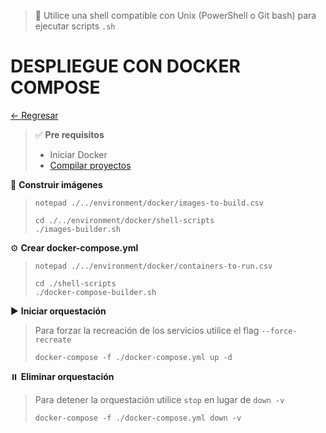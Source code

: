 > 📌 Utilice una shell compatible con Unix (PowerShell o Git bash) para ejecutar scripts `.sh`

# DESPLIEGUE CON DOCKER COMPOSE

[← Regresar](./../../README.md)

> ✅ **Pre requisitos**
> - Iniciar Docker
> - [Compilar proyectos](./../local/README.md)

🔨 **Construir imágenes**
> ```shell script
> notepad ./../environment/docker/images-to-build.csv
> ```
> ```shell script 
> cd ./../environment/docker/shell-scripts
> ./images-builder.sh
> ```

⚙️ **Crear docker-compose.yml**
> ```shell script
> notepad ./../environment/docker/containers-to-run.csv
> ```
> ```shell script
> cd ./shell-scripts
> ./docker-compose-builder.sh
> ```

▶️ **Iniciar orquestación**
> Para forzar la recreación de los servicios utilice el flag `--force-recreate`
> ```shell script 
> docker-compose -f ./docker-compose.yml up -d
> ```

⏸️️ **Eliminar orquestación**
> Para detener la orquestación utilice `stop` en lugar de `down -v`
> ```shell script 
> docker-compose -f ./docker-compose.yml down -v
> ```